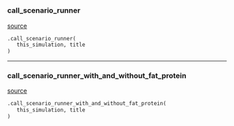 #


### call_scenario_runner
[source](https://github.com/allfed/allfed-integrated-model/blob/master/src/scenarios/create_figure_1ab.py/#L13)
```python
.call_scenario_runner(
   this_simulation, title
)
```


----


### call_scenario_runner_with_and_without_fat_protein
[source](https://github.com/allfed/allfed-integrated-model/blob/master/src/scenarios/create_figure_1ab.py/#L29)
```python
.call_scenario_runner_with_and_without_fat_protein(
   this_simulation, title
)
```

